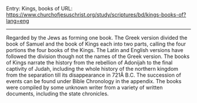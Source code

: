 Entry: Kings, books of
URL: https://www.churchofjesuschrist.org/study/scriptures/bd/kings-books-of?lang=eng

---

Regarded by the Jews as forming one book. The Greek version divided the book of Samuel and the book of Kings each into two parts, calling the four portions the four books of the Kings. The Latin and English versions have followed the division though not the names of the Greek version. The books of Kings narrate the history from the rebellion of Adonijah to the final captivity of Judah, including the whole history of the northern kingdom from the separation till its disappearance in 721Â B.C. The succession of events can be found under Bible Chronology in the appendix. The books were compiled by some unknown writer from a variety of written documents, including the state chronicles.
